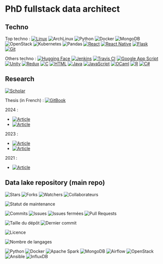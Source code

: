 # PhD fullstack data architect

## Techno

Top techno : 
[![Linux](https://img.shields.io/badge/Linux-FCC624?logo=linux&logoColor=black)](#)
![ArchLinux](https://img.shields.io/badge/Arch%20Linux-1793D1?logo=arch-linux&logoColor=fff&style=flat)
![Python](https://img.shields.io/badge/-Python-3776AB?logo=python&logoColor=white&style=flat)
![Docker](https://img.shields.io/badge/-Docker-2496ED?logo=docker&logoColor=white&style=flat)
![MongoDB](https://img.shields.io/badge/-MongoDB-47A248?logo=mongodb&logoColor=white&style=flat)
![OpenStack](https://img.shields.io/badge/-OpenStack-FF2A44?logo=openstack&logoColor=white&style=flat)
![Kubernetes](https://img.shields.io/badge/Kubernetes-326CE5?&style=flat&logo=kubernetes&logoColor=white)
![Pandas](https://img.shields.io/badge/-Pandas-333333?style=flat&logo=pandas)
[![React](https://img.shields.io/badge/React-%2320232a.svg?logo=react&logoColor=%2361DAFB)](#)
[![React Native](https://img.shields.io/badge/React_Native-%2320232a.svg?logo=react&logoColor=%2361DAFB)](#)
[![Flask](https://img.shields.io/badge/Flask-000?logo=flask&logoColor=fff)](#)
[![Git](https://img.shields.io/badge/Git-F05032?logo=git&logoColor=fff)](#)


Others techno : 
[![Hugging Face](https://img.shields.io/badge/Hugging%20Face-FFD21E?logo=huggingface&logoColor=000)](#)
[![Jenkins](https://img.shields.io/badge/Jenkins-D24939?logo=jenkins&logoColor=white)](#)
[![Travis CI](https://img.shields.io/badge/Travis%20CI-3EAAAF?logo=travisci&logoColor=fff)](#)
[![Google App Script ](https://img.shields.io/badge/Apps_Script-4285F4?logo=google&logoColor=white)](#)
[![Unity](https://img.shields.io/badge/Unity-%23000000.svg?logo=unity&logoColor=white)](#)
[![Redux](https://img.shields.io/badge/Redux-764ABC?logo=redux&logoColor=fff)](#)
[![C](https://img.shields.io/badge/C-00599C?logo=c&logoColor=white)](#)
[![HTML](https://img.shields.io/badge/HTML-%23E34F26.svg?logo=html5&logoColor=white)](#)
[![Java](https://img.shields.io/badge/Java-%23ED8B00.svg?logo=openjdk&logoColor=white)](#)
[![JavaScript](https://img.shields.io/badge/JavaScript-F7DF1E?logo=javascript&logoColor=000)](#)
[![OCaml](https://img.shields.io/badge/OCaml-EC6813?logo=ocaml&logoColor=fff)](#)
[![R](https://img.shields.io/badge/R-%23276DC3.svg?logo=r&logoColor=white)](#)
[![C#](https://custom-icon-badges.demolab.com/badge/C%23-%23239120.svg?logo=cshrp&logoColor=white)](#)


## Research

[![Scholar](https://img.shields.io/badge/Google_Scholar-4285F4?style=flat&logo=google-scholar&logoColor=white)](https://scholar.google.com/citations?user=GDU4JakAAAAJ)


Thesis (in French) :
[![GitBook](https://img.shields.io/badge/Recherche%20de%20donn%C3%A9es%20interdisciplinaire%20dans%20la%20Science%20Ouverte-3884FF?logo=gitbook&logoColor=fff)](https://hal.science/tel-04902377/document)

2024 :
- [![Article](https://img.shields.io/badge/Enabling_interdisciplinary_research_in_open_science:_Open_science_data_network-blue?logo=researchgate&style=flat)](https://hal.science/hal-04654392v1/file/VND_RCIS_2024_ex_EDBT-final1.pdf)
- [![Article](https://img.shields.io/badge/OSDN%3A%20an%20open%20science%20data%20network%20for%20interdisciplinary%20research-blue?logo=researchgate&style=flat)](https://hal.science/hal-04654699/document)

2023 :
- [![Article](https://img.shields.io/badge/Multi--disciplinary_Research:_Open_Science_Data_Lake-blue?logo=researchgate&style=flat)](https://hal.science/hal-04240343/document)
- [![Article](https://img.shields.io/badge/Interoperability%20of%20Open%20Science%20Metadata%3A%20What%20About%20the%20Reality%3F-blue?logo=researchgate&style=flat)](https://www.researchgate.net/profile/Nathalie-Aussenac-Gilles/publication/370973429_Interoperability_of_Open_Science_Metadata_What_About_the_Reality/links/65f8565a286738732d5ccd82/Interoperability-of-Open-Science-Metadata-What-About-the-Reality.pdf)


2021 : 
- [![Article](https://img.shields.io/badge/A%20zone_based%20data%20lake%20architecture%20for%20IoT,%20small%20and%20big%20data-blue?logo=researchgate&style=flat)](https://www.researchgate.net/profile/Vincent-Nam-Dang/publication/354430470_A_Zone-Based_Data_Lake_Architecture_for_IoT_Small_and_Big_Data/links/635535118d4484154a2915cd/A-Zone-Based-Data-Lake-Architecture-for-IoT-Small-and-Big-Data.pdf)




## Data lake repository (main repo)
![Stars](https://img.shields.io/github/stars/vincentnam/docker_datalake?style=social)    ![Forks](https://img.shields.io/github/forks/vincentnam/docker_datalake?style=social)   ![Watchers](https://img.shields.io/github/watchers/vincentnam/docker_datalake)   ![Collaborateurs](https://img.shields.io/github/contributors/vincentnam/docker_datalake?style=flat)


![Statut de maintenance](https://img.shields.io/maintenance/yes/2025?style=flat)

![Commits](https://img.shields.io/github/commit-activity/m/vincentnam/docker_datalake?style=flat)
![Issues](https://img.shields.io/github/issues/vincentnam/docker_datalake?style=flat)
![Issues fermées](https://img.shields.io/github/issues-closed/vincentnam/docker_datalake?style=flat)
![Pull Requests](https://img.shields.io/github/issues-pr/vincentnam/docker_datalake?style=flat)


![Taille du dépôt](https://img.shields.io/github/repo-size/vincentnam/docker_datalake?style=flat)
![Dernier commit](https://img.shields.io/github/last-commit/vincentnam/docker_datalake?style=flat)

![Licence](https://img.shields.io/github/license/vincentnam/docker_datalake?style=flat)



![Nombre de langages](https://img.shields.io/github/languages/count/vincentnam/docker_datalake?style=flat)

![Python](https://img.shields.io/badge/-Python-3776AB?logo=python&logoColor=white&style=flat)
![Docker](https://img.shields.io/badge/-Docker-2496ED?logo=docker&logoColor=white&style=flat)
![Apache Spark](https://img.shields.io/badge/-Apache%20Spark-E25A1C?logo=apache-spark&logoColor=white&style=flat)
![MongoDB](https://img.shields.io/badge/-MongoDB-47A248?logo=mongodb&logoColor=white&style=flat)
![Airflow](https://img.shields.io/badge/-Airflow-017CEE?logo=apache-airflow&logoColor=white&style=flat)
![OpenStack](https://img.shields.io/badge/-OpenStack-FF2A44?logo=openstack&logoColor=white&style=flat)
![Ansible](https://img.shields.io/badge/-Ansible-EE0000?logo=ansible&logoColor=white&style=flat)
![InfluxDB](https://img.shields.io/badge/-InfluxDB-22ADF6?logo=influxdb&logoColor=white&style=flat)




